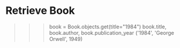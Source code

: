 # Retrieve Book
>>> book = Book.objects.get(title="1984")
>>> book.title, book.author, book.publication_year
('1984', 'George Orwell', 1949)